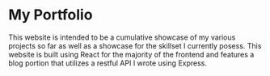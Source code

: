 # My Portfolio

This website is intended to be a cumulative showcase of my various projects so far as well as a showcase for the skillset I currently posess. This website is built using React for the majority of the frontend and features a blog portion that utilizes a restful API I wrote using Express.
